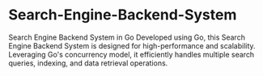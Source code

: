 # Search-Engine-Backend-System
Search Engine Backend System in Go Developed using Go, this Search Engine Backend System is designed for high-performance and scalability. Leveraging Go's concurrency model, it efficiently handles multiple search queries, indexing, and data retrieval operations. 
